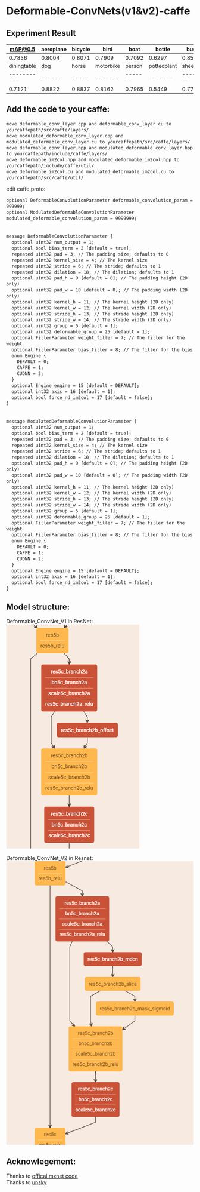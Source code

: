 # Deformable-ConvNets(v1&v2)-caffe
  
Experiment Result
--------  
 mAP@0.5 | aeroplane | bicycle |  bird  |  boat  | bottle |  bus  |  car  |  cat  | chair |  cow  |  
 ------- | ----------| ------- | -------|------- | -------|-------| ------|-------| ------|-------|
  0.7836 |   0.8004  |  0.8071 | 0.7909 | 0.7092 | 0.6297 | 0.8582| 0.8697| 0.8951| 0.6366| 0.8516|
 diningtable |  dog  | horse | motorbike | person | pottedplant | sheep |  sofa  |  train  | tvmonitor |
 ----------- | ------| ----- | -------   |------- | -------     |-------| ----- -|------  -| ------    |
   0.7121    | 0.8822| 0.8837|  0.8162   | 0.7965 |   0.5449    | 0.7787| 0.7764 | 0.8725  |  0.7613   |  
     
Add the code to your caffe:  
--------
```
move deformable_conv_layer.cpp and deformable_conv_layer.cu to yourcaffepath/src/caffe/layers/
move modulated_deformable_conv_layer.cpp and modulated_deformable_conv_layer.cu to yourcaffepath/src/caffe/layers/
move deformable_conv_layer.hpp and modulated_deformable_conv_layer.hpp to yourcaffepath/include/caffe/layers/
move deformable_im2col.hpp and modulated_deformable_im2col.hpp to yourcaffepath/include/caffe/util/
move deformable_im2col.cu and modulated_deformable_im2col.cu to yourcaffepath/src/caffe/util/
```
  
  
edit caffe.proto:
```
optional DeformableConvolutionParameter deformable_convolution_param = 999999;  
optional ModulatedDeformableConvolutionParameter modulated_deformable_convolution_param = 9999999;  


message DeformableConvolutionParameter {
  optional uint32 num_output = 1; 
  optional bool bias_term = 2 [default = true]; 
  repeated uint32 pad = 3; // The padding size; defaults to 0
  repeated uint32 kernel_size = 4; // The kernel size
  repeated uint32 stride = 6; // The stride; defaults to 1
  repeated uint32 dilation = 18; // The dilation; defaults to 1
  optional uint32 pad_h = 9 [default = 0]; // The padding height (2D only)
  optional uint32 pad_w = 10 [default = 0]; // The padding width (2D only)
  optional uint32 kernel_h = 11; // The kernel height (2D only)
  optional uint32 kernel_w = 12; // The kernel width (2D only)
  optional uint32 stride_h = 13; // The stride height (2D only)
  optional uint32 stride_w = 14; // The stride width (2D only)
  optional uint32 group = 5 [default = 1]; 
  optional uint32 deformable_group = 25 [default = 1]; 
  optional FillerParameter weight_filler = 7; // The filler for the weight
  optional FillerParameter bias_filler = 8; // The filler for the bias
  enum Engine {
    DEFAULT = 0;
    CAFFE = 1;
    CUDNN = 2;
  }
  optional Engine engine = 15 [default = DEFAULT];
  optional int32 axis = 16 [default = 1];
  optional bool force_nd_im2col = 17 [default = false];
}


message ModulatedDeformableConvolutionParameter {
  optional uint32 num_output = 1; 
  optional bool bias_term = 2 [default = true]; 
  repeated uint32 pad = 3; // The padding size; defaults to 0
  repeated uint32 kernel_size = 4; // The kernel size
  repeated uint32 stride = 6; // The stride; defaults to 1
  repeated uint32 dilation = 18; // The dilation; defaults to 1
  optional uint32 pad_h = 9 [default = 0]; // The padding height (2D only)
  optional uint32 pad_w = 10 [default = 0]; // The padding width (2D only)
  optional uint32 kernel_h = 11; // The kernel height (2D only)
  optional uint32 kernel_w = 12; // The kernel width (2D only)
  optional uint32 stride_h = 13; // The stride height (2D only)
  optional uint32 stride_w = 14; // The stride width (2D only)
  optional uint32 group = 5 [default = 1]; 
  optional uint32 deformable_group = 25 [default = 1]; 
  optional FillerParameter weight_filler = 7; // The filler for the weight
  optional FillerParameter bias_filler = 8; // The filler for the bias
  enum Engine {
    DEFAULT = 0;
    CAFFE = 1;
    CUDNN = 2;
  }
  optional Engine engine = 15 [default = DEFAULT];
  optional int32 axis = 16 [default = 1];
  optional bool force_nd_im2col = 17 [default = false];
}
```
Model structure:  
--------
Deformable_ConvNet_V1 in ResNet:    
![Deformable_ConvNet_V1](https://github.com/zhanglonghao1992/ReadmeImages/blob/master/images/WFOB%60M_%24AD9I4BHW3L4JV5F.png)    
    
    
Deformable_ConvNet_V2 in Resnet:      
![Deformable_ConvNet_V2](https://github.com/zhanglonghao1992/ReadmeImages/blob/master/images/ZHR5PSZBMDJS48%605YZY.png)      
  
Acknowlegement:  
---------
Thanks to [offical mxnet code](https://github.com/msracver/Deformable-ConvNets)    
Thanks to [unsky](https://github.com/unsky/Deformable-ConvNets-caffe)    
